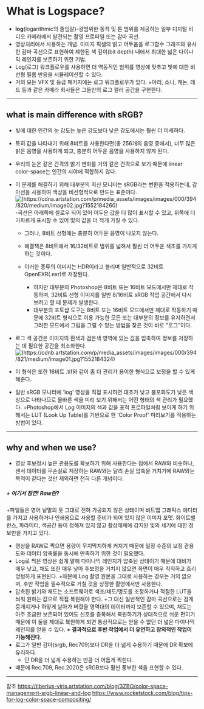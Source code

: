 # What is Logspace?

+ __log__(logarithmic의 줄임말)-광범위한 동적 및 톤 범위를 제공하는 일부 디지털 비디오 카메라에서 발견되는 촬영 프로파일 또는 감마 곡선.
+ 영상처리에서 사용하는 개념. 이미지 픽셀의 밝고 어두움을 로그함수 그래프와 유사한 감마 곡선으로 표현하여 제한된 색 깊이(bit depth) 내에서 최대한 넓은 다이나믹 레인지를 보존하기 위한 기법.
+ Log(로그) 워크플로우를 사용하면 더 역동적인 범위를 영상에 맞추고 빛에 대한 비선형 필름 반응을 시뮬레이션할 수 있다. 
+ 거의 모든 VFX 및 등급 패키지에는 로그 워크플로우가 있다. 
  +아리, 소니, 캐논, 레드 등과 같은 카메라 회사들은 그들만의 로그 컬러 공간을 구현한다.

------------------------------

## what is main difference with sRGB?

+ 빛에 대한 인간의 눈 감도는 높은 강도보다 낮은 강도에서는 훨씬 더 미세하다.
+ 특히 값을 나타내기 위해 8비트를 사용한다면(총 256개의 음영 중에서), 너무 많은 밝은 음영을 사용하게 되고, 충분히 어두운 음영을 사용하지 않게 된다.
+ 우리의 눈은 같은 간격의 밝기 변화를 거의 같은 간격으로 보기 때문에 linear color-space는 인간의 시야에 적합하지 않다. 
+ 이 문제를 해결하기 위해 대부분의 최신 모니터는 sRGB라는 변환을 적용하는데, 감마선을 사용하여 색상을 비선형적으로 만드는 표준이다.
![(https://cdna.artstation.com/p/media_assets/images/images/000/394/820/medium/image02.jpg?1552184260)](https://cdna.artstation.com/p/media_assets/images/images/000/394/820/medium/image02.jpg?1552184260)
-곡선은 아래쪽에 셸로우 되어 있어 어두운 값을 더 많이 표시할 수 있고, 위쪽에 더 가파르게 표시할 수 있어 빛의 값을 더 적게 가질 수 있다.

  + 그러나, 8비트 선형에는 충분히 어두운 음영이 나오지 않는다.
  + 해결책은 8비트에서 16/32비트로 범위를 넓혀서 훨씬 더 어두운 색조를 가지게 하는 것이다. 
  + 이러한 종류의 이미지는 HDR이라고 불리며 일반적으로 32비트 OpenEXR(.exr)로 저장된다.

      + 하지만 대부분의 Photoshop은 8비트 또는 16비트 모드에서만 제대로 작동하며, 32비트 선형 이미지를 일반 8/16비트 sRGB 작업 공간에서 다시 보려고 할 때 문제가 발생한다.
      + 대부분의 포토샵 도구는 8비트 또는 16비트 모드에서만 제대로 작동하기 때문에 32비트 형식으로 이용 가능한 모든 또는 대부분의 정보를 유지하면서 그러한 모드에서 그림을 그릴 수 있는 방법을 찾은 것이 바로 "로그"이다.

+ 로그 색 공간은 이미지의 흰색과 검은색 영역에 있는 값을 압축하여 정보를 저장하는 데 필요한 공간을 최소화한다.
![(https://cdnb.artstation.com/p/media_assets/images/images/000/394/821/medium/image01.jpg?1552184324)](https://cdnb.artstation.com/p/media_assets/images/images/000/394/821/medium/image01.jpg?1552184324)
+ 이 형식은 또한 16비트 .tif와 같이 좀 더 관리가 용이한 형식으로 보정을 할 수 있게 해준다. 

+ 일반 sRGB 모니터에 'log' 영상을 직접 표시하면 대조가 낮고 불포화도가 낮은 색상으로 나타나므로 올바른 색을 미리 보기 위해서는 어떤 형태의 색 관리가 필요했다.
  +Photoshop에서 Log 이미지의 색과 값을 표적 프로파일처럼 보이게 하기 위해서는 LUT (Look Up Table)를 기반으로 한 'Color Proof' 미리보기를 적용하는 방법이 있다. 

-----------------------------

## why and when we use?

+ 영상 후보정시 높은 관용도를 확보하기 위해 사용한다는 점에서 RAW와 비슷하나, 센서 데이터를 무손실로 저장하는 RAW와는 달리 손실 압축을 거치기에 RAW와는 목적이 같다는 것만 제외하면 전혀 다른 개념이다.

##### + 여기서 잠깐! Raw란?
  +파일들은 영어 낱말의 뜻 그대로 전혀 가공되지 않은 상태이며 비트맵 그래픽스 에디터를 가지고 사용하거나 인쇄용으로 사용할 준비가 되어 있지 않은 이미지 포맷. 화이트밸런스, 파라미터, 색공간 등이 정해져 있지 않고 촬상매체에 감지된 빛의 세기에 대한 정보만을 가지고 있다.

+ 영상을 RAW로 찍으면 용량이 무지막지하게 커지기 때문에 일정 수준의 보정 관용도와 데이터 압축률을 동시에 만족하기 위한 것이 필요했다.
+ Log로 찍은 영상은 쉽게 말해 다이나믹 레인지가 압축된 상태이기 때문에 대비가 매우 낮고, 채도 또한 매우 낮아 후보정을 거치지 않으면 화면이 매우 칙칙하고 흐리멍텅하게 표현된다.
   +때문에 Log 촬영 원본을 그대로 사용하는 경우는 거의 없으며, 후반 작업을 필수적으로 거칠 것을 상정한 촬영에서만 사용한다.
+ 압축된 밝기와 채도는 소프트웨어로 색조/채도/명도를 조정하거나 적절한 LUT을 씌워 원하는 값으로 직접 복원해야 한다. 
   +그 대신 일반적인 감마 곡선으로는 검게 뭉개지거나 하얗게 날아가 버렸을 영역대의 데이터까지 보존할 수 있으며, 채도는 아주 조금만 보존되어 있어도 신호를 증폭해서 복원하기가 상대적으로 쉬운 편이기 때문에 이 둘을 제대로 복원하게 되면 통상적으로는 얻을 수 없던 더 넓은 다이나믹 레인지를 얻을 수 있다.
__+ 결과적으로 후반 작업에서 더 유연하고 창의적인 작업이 가능해진다.__
+ 로그가 일반 감마(srgb, Rec709)보다 DR을 더 넓게 수용하기 때문에 DR 확보에 유리하다.
  + 단 DR을 더 넓게 수용하는 만큼 더 어둡게 찍힌다.
+ 때문에 Rec.709, Rec.2020은  sRGB보다 훨씬 풍부한 색을 표현할 수 있다. 

----------------------------------

참조
https://tiberius-viris.artstation.com/blog/3ZBO/color-space-management-srgb-linear-and-log
https://www.rocketstock.com/blog/tips-for-log-color-space-compositing/
